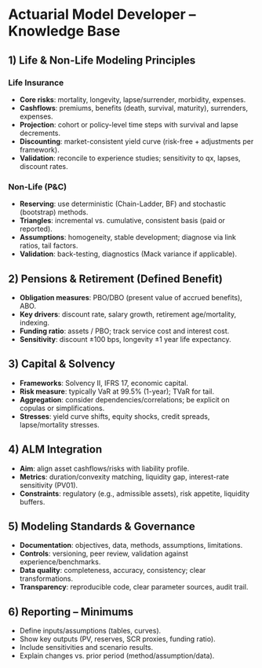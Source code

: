 # Actuarial Model Developer – Knowledge Base

## 1) Life & Non-Life Modeling Principles

### Life Insurance
- **Core risks**: mortality, longevity, lapse/surrender, morbidity, expenses.
- **Cashflows**: premiums, benefits (death, survival, maturity), surrenders, expenses.
- **Projection**: cohort or policy-level time steps with survival and lapse decrements.
- **Discounting**: market-consistent yield curve (risk-free + adjustments per framework).
- **Validation**: reconcile to experience studies; sensitivity to qx, lapses, discount rates.

### Non-Life (P&C)
- **Reserving**: use deterministic (Chain-Ladder, BF) and stochastic (bootstrap) methods.
- **Triangles**: incremental vs. cumulative, consistent basis (paid or reported).
- **Assumptions**: homogeneity, stable development; diagnose via link ratios, tail factors.
- **Validation**: back-testing, diagnostics (Mack variance if applicable).

## 2) Pensions & Retirement (Defined Benefit)
- **Obligation measures**: PBO/DBO (present value of accrued benefits), ABO.
- **Key drivers**: discount rate, salary growth, retirement age/mortality, indexing.
- **Funding ratio**: assets / PBO; track service cost and interest cost.
- **Sensitivity**: discount ±100 bps, longevity ±1 year life expectancy.

## 3) Capital & Solvency
- **Frameworks**: Solvency II, IFRS 17, economic capital.
- **Risk measure**: typically VaR at 99.5% (1-year); TVaR for tail.
- **Aggregation**: consider dependencies/correlations; be explicit on copulas or simplifications.
- **Stresses**: yield curve shifts, equity shocks, credit spreads, lapse/mortality stresses.

## 4) ALM Integration
- **Aim**: align asset cashflows/risks with liability profile.
- **Metrics**: duration/convexity matching, liquidity gap, interest-rate sensitivity (PV01).
- **Constraints**: regulatory (e.g., admissible assets), risk appetite, liquidity buffers.

## 5) Modeling Standards & Governance
- **Documentation**: objectives, data, methods, assumptions, limitations.
- **Controls**: versioning, peer review, validation against experience/benchmarks.
- **Data quality**: completeness, accuracy, consistency; clear transformations.
- **Transparency**: reproducible code, clear parameter sources, audit trail.

## 6) Reporting – Minimums
- Define inputs/assumptions (tables, curves).
- Show key outputs (PV, reserves, SCR proxies, funding ratio).
- Include sensitivities and scenario results.
- Explain changes vs. prior period (method/assumption/data).
